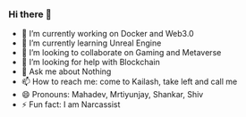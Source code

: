 ### Hi there 👋





- 🔭 I’m currently working on Docker and Web3.0
- 🌱 I’m currently learning Unreal Engine
- 👯 I’m looking to collaborate on Gaming and Metaverse
- 🤔 I’m looking for help with Blockchain
- 💬 Ask me about Nothing
- 📫 How to reach me: come to Kailash, take left and call me
- 😄 Pronouns: Mahadev, Mrtiyunjay, Shankar, Shiv
- ⚡ Fun fact: I am Narcassist

